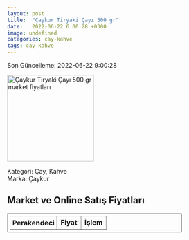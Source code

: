```yaml
---
layout: post
title:  "Çaykur Tiryaki Çayı 500 gr"
date:   2022-06-22 6:00:28 +0300
image: undefined
categories: cay-kahve
tags: cay-kahve
---
```


Son Güncelleme: 2022-06-22 9:00:28

<img src="undefined" width="200" alt="Çaykur Tiryaki Çayı 500 gr market fiyatları" />

Kategori: Çay, Kahve
<br />
Marka: Çaykur

<h2>Market ve Online Satış Fiyatları</h2>

<table border="1" style="padding: 5px;width:80%;">
  <tr>
    <td style="padding: 5px;"><strong>Perakendeci</strong></td>
    <td><strong>Fiyat</strong></td>
    <td><strong>İşlem</strong></td>
  </tr>
  
</table>
